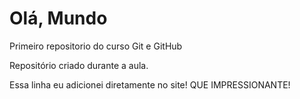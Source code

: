 # Olá, Mundo
 Primeiro repositorio do curso Git e GitHub

Repositório criado durante a aula.

Essa linha eu adicionei diretamente no site! QUE IMPRESSIONANTE!
